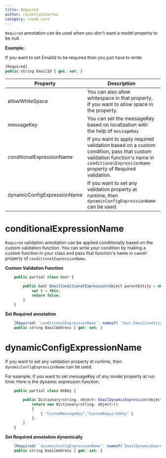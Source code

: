 ```yaml
---
title: Required
author: rxcontributortwo
category: rxweb core
---
```


`Required` annotation can be used when you don't want a model property to be null. 

**Example:**

If you want to set EmailId to be required then you just have to write:

```js
[Required]
public string EmailId { get; set; }
```

| Property | Description | Syntax |
| ----------- | ----------- | ----------- |
| allowWhiteSpace | You can also allow whitespace in that property, if you want to allow space in the property. | [Required(`allowWhiteSpace`: true)] |
| messageKey | You can set the messageKey based on localization with the help of `messageKey` | [Required(`messageKey`: "requiredMessageKey" )] |
| conditionalExpressionName | If you want to apply required validation based on a custom condition, pass that custom validation function's name in `conditionalExpressionName` property of Required validation. | [Required(`conditionalExpressionName`:nameof(`User.EmailConditionalExpression`))] |
| dynamicConfigExpressionName | If you want to set any validation property at runtime, then `dynamicConfigExpressionName` can be used. | [Required(`dynamicConfigExpressionName`:nameof(`EmailDynamicExpression`))] |

# conditionalExpressionName

`Required` validation annotation can be applied conditionally based on the custom validation function. You can write your condition by making a custom function in your class and pass that function's name in `nameOf` property of `conditionalExpressionName`. 

**Custom Validation Function**

```js
    public partial class User {

        public bool EmailConditionalExpression(object parentEntity = null) {
            var t = this;
            return false;
        }
    }
```
**Set Required annotation**

```js
    [Required( `conditionalExpressionName`: nameof( `User.EmailConditionalExpression` ))]
    public string EmailAddress { get; set; }
```

# dynamicConfigExpressionName

If you want to set any validation property at runtime, then `dynamicConfigExpressionName` can be used. 

For example, if you want to set messageKey of any model property at run time:
Here is the dynamic expression function.

```js
    public partial class Hobby {

        public Dictionary<string, object> EmailDynamicExpression(object parentEntity = null) {
            return new Dictionary<string, object>()
            {
                { "CustomMessageKey","CustomRequiredKey" }
            };
        }
    }

```
**Set Required annotation dynamically**

```js
    [Required( `dynamicConfigExpressionName`: nameof(`EmailDynamicExpression`))]
    public string EmailAddress { get; set; }
```
